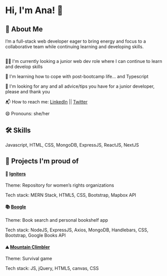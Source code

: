 
# Hi, I'm Ana! 👋


## 🚀 About Me
I’m a full-stack web developer eager to bring energy and focus to a collaborative team while continuing learning and developing skills.

## 
👩‍💻 I'm currently looking a junior web dev role where I can continue to learn and develop skills

🧠 I'm learning how to cope with post-bootcamp life... and Typescript

🙏 I'm looking for any and all advice/tips you have for a junior developer, please and thank you

📬 How to reach me: [LinkedIn](https://www.linkedin.com/in/ana-af-martins/) || [Twitter](https://twitter.com/aaf_martins)

😄 Pronouns: she/her


## 🛠 Skills
Javascript, HTML, CSS, MongoDB, ExpressJS, ReactJS, NextJS


## 💪 Projects I'm proud of

#### 📢 [Igniters](https://globtrotters-igniters.herokuapp.com/)
Theme: Repository for women’s rights organizations

Tech stack: MERN Stack, HTML5, CSS, Bootstrap, Mapbox API

#### 📚 [Boogle](https://globtrottersboogle.herokuapp.com/)
Theme: Book search and personal bookshelf app

Tech stack: NodeJS, ExpressJS, Axios, MongoDB, Handlebars, CSS, Bootstrap, Google Books API

#### ⛰ [Mountain Climbler](https://aafmartins.github.io/mountain-climber/)
Theme: Survival game

Tech stack: JS, jQuery, HTML5, canvas, CSS
